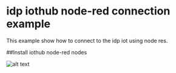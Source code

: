 # idp iothub node-red connection example

This example show how to connect to the idp iot using node res. 

##Install iothub node-red nodes

![alt text](https://github.com/JoBaAl/idp-iothub-connection-examples/blob/main/img/img-manage-palette.pngg)

